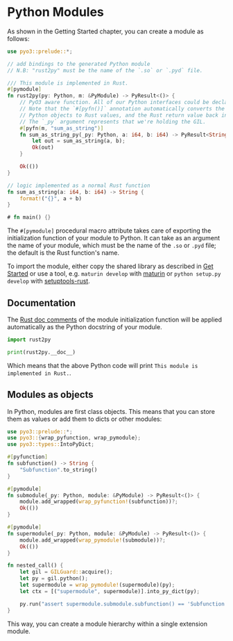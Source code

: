 # Python Modules

As shown in the Getting Started chapter, you can create a module as follows:

```rust
use pyo3::prelude::*;

// add bindings to the generated Python module
// N.B: "rust2py" must be the name of the `.so` or `.pyd` file.

/// This module is implemented in Rust.
#[pymodule]
fn rust2py(py: Python, m: &PyModule) -> PyResult<()> {
    // PyO3 aware function. All of our Python interfaces could be declared in a separate module.
    // Note that the `#[pyfn()]` annotation automatically converts the arguments from
    // Python objects to Rust values, and the Rust return value back into a Python object.
    // The `_py` argument represents that we're holding the GIL.
    #[pyfn(m, "sum_as_string")]
    fn sum_as_string_py(_py: Python, a: i64, b: i64) -> PyResult<String> {
        let out = sum_as_string(a, b);
        Ok(out)
    }

    Ok(())
}

// logic implemented as a normal Rust function
fn sum_as_string(a: i64, b: i64) -> String {
    format!("{}", a + b)
}

# fn main() {}
```

The `#[pymodule]` procedural macro attribute takes care of exporting the initialization function of your module to Python. It can take as an argument the name of your module, which must be the name of the `.so` or `.pyd` file; the default is the Rust function's name.

To import the module, either copy the shared library as described in [Get Started](./get_started.md) or use a tool, e.g. `maturin develop` with [maturin](https://github.com/PyO3/maturin) or `python setup.py develop` with [setuptools-rust](https://github.com/PyO3/setuptools-rust).

## Documentation

The [Rust doc comments](https://doc.rust-lang.org/stable/book/first-edition/comments.html) of the module initialization function will be applied automatically as the Python docstring of your module.

```python
import rust2py

print(rust2py.__doc__)
```

Which means that the above Python code will print `This module is implemented in Rust.`.

## Modules as objects

In Python, modules are first class objects. This means that you can store them as values or add them to dicts or other modules:

```rust
use pyo3::prelude::*;
use pyo3::{wrap_pyfunction, wrap_pymodule};
use pyo3::types::IntoPyDict;

#[pyfunction]
fn subfunction() -> String {
    "Subfunction".to_string()
}

#[pymodule]
fn submodule(_py: Python, module: &PyModule) -> PyResult<()> {
    module.add_wrapped(wrap_pyfunction!(subfunction))?;
    Ok(())
}

#[pymodule]
fn supermodule(_py: Python, module: &PyModule) -> PyResult<()> {
    module.add_wrapped(wrap_pymodule!(submodule))?;
    Ok(())
}

fn nested_call() {
    let gil = GILGuard::acquire();
    let py = gil.python();
    let supermodule = wrap_pymodule!(supermodule)(py);
    let ctx = [("supermodule", supermodule)].into_py_dict(py);

    py.run("assert supermodule.submodule.subfunction() == 'Subfunction'", None, Some(&ctx)).unwrap();
}
```

This way, you can create a module hierarchy within a single extension module.
